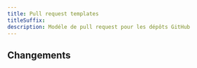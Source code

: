 ```yaml
---
title: Pull request templates
titleSuffix: 
description: Modéle de pull request pour les dépôts GitHub
---
```


## Changements
